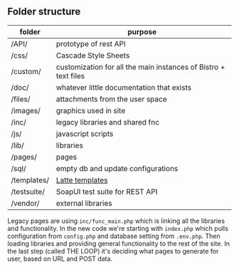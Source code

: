 

## Folder structure

| folder            | purpose |
| ---               | --- |
| /API/             | prototype of rest API |
| /css/             | Cascade Style Sheets |
| /custom/          | customization for all the main instances of Bistro + text files |
| /doc/             | whatever little documentation that exists |
| /files/           | attachments from the user space |
| /images/          | graphics used in site |
| /inc/             | legacy libraries and shared fnc |
| /js/              | javascript scripts |
| /lib/             | libraries |
| /pages/           | pages |
| /sql/             | empty db and update configurations |
| /templates/       | [Latte templates](https://latte.nette.org/) |
| /testsuite/       | SoapUI test suite for REST API |
| /vendor/          | external libraries |

Legacy pages are using `inc/func_main.php` which is linking all the libraries and functionality. In the new code we're starting with `index.php` which pulls configuration from `config.php` and database setting from `.env.php`. Then loading libraries and providing general functionality to the rest of the site. In the last step (called THE LOOP) it's deciding what pages to generate for user, based on URL and POST data.
